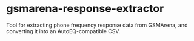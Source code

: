 # gsmarena-response-extractor
 Tool for extracting phone frequency response data from GSMArena, and converting it into an AutoEQ-compatible CSV.
